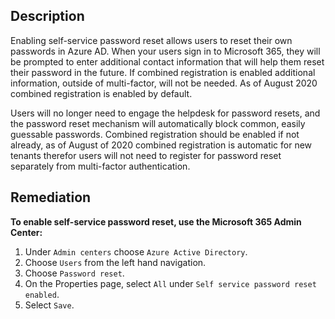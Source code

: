 ## Description

Enabling self-service password reset allows users to reset their own passwords in Azure AD. When your users sign in to Microsoft 365, they will be prompted to enter additional contact information that will help them reset their password in the future. If combined registration is enabled additional information, outside of multi-factor, will not be needed. As of August 2020 combined registration is enabled by default.

Users will no longer need to engage the helpdesk for password resets, and the password reset mechanism will automatically block common, easily guessable passwords. Combined registration should be enabled if not already, as of August of 2020 combined registration is automatic for new tenants therefor users will not need to register for password reset separately from multi-factor authentication.

## Remediation

**To enable self-service password reset, use the Microsoft 365 Admin Center:**

1. Under `Admin centers` choose `Azure Active Directory`.
2. Choose `Users` from the left hand navigation.
3. Choose `Password reset`.
4. On the Properties page, select `All` under `Self service password reset enabled`.
5. Select `Save`.